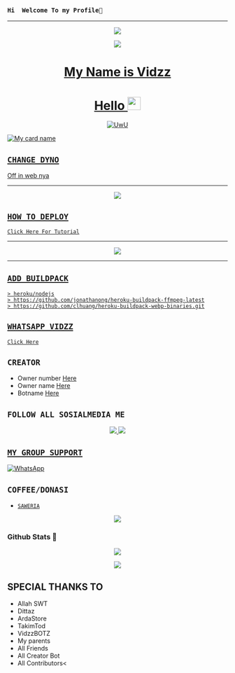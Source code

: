 ### ```Hi  Welcome To my Profile👋```
----------

<p align="center">
  <a href="https://youtu.be/1O29YP2ZQn4"><img src="https://e.top4top.io/p_2192i93v60.jpg" />
</p>

<p align="center">
  <img src="qhttps://telegra.ph/file/7d3987fb3d1de16ea65c5.jpg" />
</p>
<h1 align="center">My Name is Vidzz
</p>


<h1 align="center">Hello <img src="😺/file/38121729060e6d62f9942/88677602-1635ba80-d120-11ea-84d8-d263ba5fc3c0.gif" width="30px" alt=">_<"><br></h1>

<p align="center">
  <a href="https://github.com/davidbotz"><img src="http://readme-typing-svg.herokuapp.com?color=FFF000&center=true&vCenter=true&multiline=false&lines=Hi!+im+a+Newbie😺;Currently+Learning+Javascript.;Don't+bully+me+>//<" alt="UwU">
</p>

<p 
--------

![My card name](https://cardivo.vercel.app/api?name=davidbotz&description=DOOOR,%20WELCOME%20TO%20di%20github%20davidbotz%20&image=https://telegra.ph/file/7d3987fb3d1de16ea65c5.jpg?v=4&backgroundColor=%23ecf0f1&instagram=ff_vidzz5&github=davidbotz&pattern=leaf&colorPattern=%23eaeaea)
## `CHANGE DYNO`

Off in web nya

----------

<p align="center">
  <a href="https://youtu.be/1O29YP2ZQn4"><img src="https://a.top4top.io/p_20888ybra1.jpg" />
</p>

## ```HOW TO DEPLOY```

[`Click Here For Tutorial`](https://youtu.be/1O29YP2ZQn4)<br>

----------

<p align="center">
  <a href="https://youtu.be/1O29YP2ZQn4"><img src="https://e.top4top.io/p_2192i93v60.jpg" />
</p>


 ---------
## `ADD BUILDPACK`

```
> heroku/nodejs
> https://github.com/jonathanong/heroku-buildpack-ffmpeg-latest
> https://github.com/clhuang/heroku-buildpack-webp-binaries.git
```

## `WHATSAPP VIDZZ`

[`Click Here`](http://bit.ly/WAVidzz)

## `CREATOR`

- Owner number [Here](http://bit.ly/WAVidzz)
- Owner name [Here](http://bit.ly/WAVidzz)
- Botname [Here](http://bit.ly/WAVidzz)

## ```FOLLOW ALL SOSIALMEDIA ME```
<p align="center">
<a href="https://instagram.com/ff_vidzz5"><img src="https://img.shields.io/badge/Instagram-E4405F?style=for-the-badge&logo=instagram&logoColor=white"/> 
<a href="https://wa.me/6281227861221"><img src="https://img.shields.io/badge/WhatsApp-25D366?style=for-the-badge&logo=whatsapp&logoColor=white" />
</p>

## ```MY GROUP SUPPORT```
<a href="https://chat.whatsapp.com/DIribBkFIldK351D87Fwgc)"><img alt="WhatsApp" src="https://img.shields.io/badge/BOT WANGSAFF-25D366?style=for-the-badge&logo=whatsapp&logoColor=white"/></a>

## ```COFFEE/DONASI```

- [`SAWERIA`](http://bit.ly/DonasiVidzz)


<p align="center">
  <img src="https://img.shields.io/badge/-JavaScript-black?style=flat-square&logo=javascript" />

### Github Stats 🚀

<p align="center"><a href="https://github.com/davidbotz"><img src="https://github-readme-stats.vercel.app/api?username=davidbotz&show_icons=true&theme=radical"></a></p>
<p align="center"><a href="https://github.com/davidbotz"><img src="https://github-readme-stats.vercel.app/api/top-langs/?username=ZansLord&theme=radical&layout=compact"></a></p>

## SPECIAL THANKS TO
- Allah SWT
- Dittaz
- ArdaStore
- TakimTod
- VidzzBOTZ
- My parents
- All Friends
- All Creator Bot
- All Contributors<

